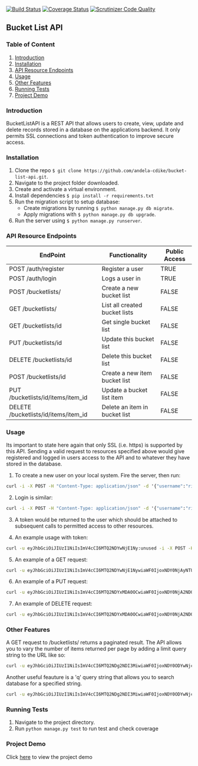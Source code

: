 [![Build Status](https://travis-ci.org/andela-cdike/bucket-list-api.svg?branch=develop)](https://travis-ci.org/andela-cdike/bucket-list-api)
[![Coverage Status](https://coveralls.io/repos/github/andela-cdike/bucket-list-api/badge.svg?branch=develop)](https://coveralls.io/github/andela-cdike/bucket-list-api?branch=develop)
[![Scrutinizer Code Quality](https://scrutinizer-ci.com/g/andela-cdike/bucket-list-api/badges/quality-score.png?b=develop)](https://scrutinizer-ci.com/g/andela-cdike/bucket-list-api/?branch=develop)

## Bucket List API

### Table of Content
1. [Introduction](#introduction)
2. [Installation](#installation)
3. [API Resource Endpoints](#api-resource-endpoints)
4. [Usage](#usage)
5. [Other Features](#other-features)
6. [Running Tests](#running-tests)
7. [Project Demo](#project-demo)

### <a name="introduction"></a>Introduction
BucketListAPI is a REST API that allows users to create, view, update and delete records stored in a database on the applications backend. It only permits SSL connections and token authentication to improve secure access.

### <a name="installation"></a>Installation
1) Clone the repo `$ git clone https://github.com/andela-cdike/bucket-list-api.git`.
2) Navigate to the project folder downloaded.
3) Create and activate a virtual environment.
4) Install dependencies  `$ pip install -r requirements.txt`
5) Run the migration script to setup database:
    * Create migrations by running `$ python manage.py db migrate`.
    * Apply migrations with `$ python manage.py db upgrade`.
6) Run the server using `$ python manage.py runserver`.

### <a name="api-resource-endpoints"></a>API Resource Endpoints
| EndPoint                             | Functionality                 | Public Access       |
| ------------------------------------ | ----------------------------- | ------ |
| POST /auth/register                  | Register a user               | TRUE   |
| POST /auth/login                     | Logs a user in                | TRUE   |
| POST /bucketlists/                   | Create a new bucket list      | FALSE  |
| GET /bucketlists/                    | List all created bucket lists | FALSE  |
| GET /bucketlists/id                  | Get single bucket list        | FALSE  |
| PUT /bucketlists/id                  | Update this bucket list       | FALSE  |
| DELETE /bucketlists/id               | Delete this bucket list       | FALSE  |
| POST /bucketlists/id                 | Create a new item bucket list | FALSE  |
| PUT /bucketlists/id/items/item_id    | Update a bucket list item     | FALSE  |
| DELETE /bucketlists/id/items/item_id | Delete an item in bucket list | FALSE  |

### <a name="usage"></a>Usage
Its important to state here again that only SSL (i.e. https) is supported by this API. Sending a valid request to resources specified above would give registered and logged in users access to the API and to whatever they have stored in the database.

1) To create a new user on your local system. Fire the server, then run:

```cmd 
curl -i -X POST -H "Content-Type: application/json" -d '{"username":"rikky", "password":"python"}' http://127.0.0.1:5000/api/v1.0/auth/register
```

2. Login is similar:
    
```cmd
curl -i -X POST -H "Content-Type: application/json" -d '{"username":"rikky", "password":"python"}' http://127.0.0.1:5000/api/v1.0/auth/register
```

3. A token would be returned to the user which should be attached to subsequent calls to permitted access to other resources. 

4. An example usage with token:

```cmd
curl -u eyJhbGciOiJIUzI1NiIsImV4cCI6MTQ2NDYwNjE1Ny:unused -i -X POST -H "Content-Type: application/json" -d '{"name":"Bucketlist1"}' http://127.0.0.1:5000/api/v1.0/bucketlists/
```

5. An example of a GET request:

```cmd
curl -u eyJhbGciOiJIUzI1NiIsImV4cCI6MTQ2NDYwNjE1NywiaWF0IjoxNDY0NjAyNTU3fQ.eyJpZCI6N30.JnBM3zCVg_0ulFMa9tw_KmrG0LUPQRlD68lWnclVS1A:unused -i -X GET -H "Content-Type: application/json" http://127.0.0.1:5000/api/v1.0/bucketlists/
```

6. An example of a PUT request:

```cmd
curl -u eyJhbGciOiJIUzI1NiIsImV4cCI6MTQ2NDYxMDA0OCwiaWF0IjoxNDY0NjA2NDQ4fQ.eyJpZCI6N30.o8frSCQjHBDOoVlVp_eM1nvje66ulqzJk_NwPGZtJws:unused -i -X PUT -H "Content-Type: application/json" -d '{"name":"Bucketlist17"}' http://127.0.0.1:5000/api/v1.0/bucketlists/2
```

7. An example of DELETE request:

```cmd
curl -u eyJhbGciOiJIUzI1NiIsImV4cCI6MTQ2NDYxMDA0OCwiaWF0IjoxNDY0NjA2NDQ4fQ.eyJpZCI6N30.o8frSCQjHBDOoVlVp_eM1nvje66ulqzJk_NwPGZtJws:unused -i -X DELETE -H "Content-Type: application/json" http://127.0.0.1:5000/api/v1.0/bucketlists/3
```

### <a name="other-features"></a>Other Features
A GET request to /bucketlists/ returns a paginated result. The API allows you to vary the number of items returned per page by adding a limit query string to the URL like so: 
```cmd
curl -u eyJhbGciOiJIUzI1NiIsImV4cCI6MTQ2NDg2NDI3MiwiaWF0IjoxNDY0ODYwNjcyfQ.eyJpZCI6N30.cLQf4kuGljIOvZQguJGEuVWU9rNlfyxwOwZvO8LI6Fw:unused -i -X GET -H "Content-Type: application/json" http://127.0.0.1:5000/api/v1.0/bucketlists\?limit\=20
```

Another useful feauture is a 'q' query string that allows you to search database for a specified string.
```cmd
curl -u eyJhbGciOiJIUzI1NiIsImV4cCI6MTQ2NDg2NDI3MiwiaWF0IjoxNDY0ODYwNjcyfQ.eyJpZCI6N30.cLQf4kuGljIOvZQguJGEuVWU9rNlfyxwOwZvO8LI6Fw:unused -i -X GET -H "Content-Type: application/json" http://127.0.0.1:5000/api/v1.0/bucketlists\?q\=bucketlist1
```
### <a name="running-tests"></a>Running Tests
1) Navigate to the project directory.
2) Run ```python manage.py test``` to run test and check coverage

### <a name="project-demo"></a>Project Demo
Click [here](https://www.youtube.com/watch?v=yYiFXGaXP6g) to view the project demo